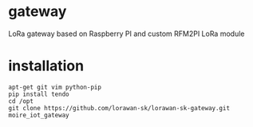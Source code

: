 # gateway
LoRa gateway based on Raspberry PI and custom RFM2PI LoRa module

# installation


    apt-get git vim python-pip
    pip install tendo
    cd /opt
    git clone https://github.com/lorawan-sk/lorawan-sk-gateway.git moire_iot_gateway
